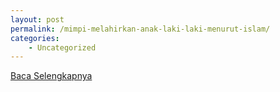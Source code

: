 ```yaml
---
layout: post
permalink: /mimpi-melahirkan-anak-laki-laki-menurut-islam/
categories:
    - Uncategorized
---
```


[Baca Selengkapnya](/03)